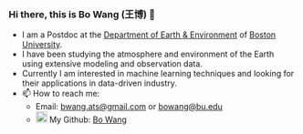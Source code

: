### Hi there, this is Bo Wang (王博) 👋
- I am a Postdoc at the [Department of Earth & Environment](https://www.bu.edu/earth/) of [Boston University](https://www.bu.edu/).
- I have been studying the atmosphere and environment of the Earth using extensive modeling and observation data.
- Currently I am interested in machine learning techniques and looking for their applications in data-driven industry.
- 📫 How to reach me:
    * Email: bwang.ats@gmail.com or bowang@bu.edu
    * <img src="https://cdn.jsdelivr.net/npm/simple-icons@3.0.1/icons/github.svg" width=20px> My Github: [Bo Wang](https://github.com/BoWang11)


<!--
**BoWang11/BoWang11** is a ✨ _special_ ✨ repository because its `README.md` (this file) appears on your GitHub profile.


Here are some ideas to get you started:

- 🔭 I’m currently working on ...
- 🌱 I’m currently learning ...
- 👯 I’m looking to collaborate on ...
- 🤔 I’m looking for help with ...
- 💬 Ask me about ...
- 📫 How to reach me: ...
- 😄 Pronouns: ...
- ⚡ Fun fact: ...
-->
